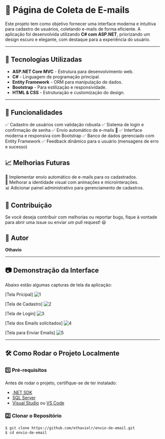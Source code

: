 # 📧 Página de Coleta de E-mails

Este projeto tem como objetivo fornecer uma interface moderna e intuitiva para cadastro de usuários, coletando e-mails de forma eficiente. A aplicação foi desenvolvida utilizando **C# com ASP.NET**, priorizando um design escuro e elegante, com destaque para a experiência do usuário.

---

## 🚀 Tecnologias Utilizadas

- **ASP.NET Core MVC** - Estrutura para desenvolvimento web.
- **C#** - Linguagem de programação principal.
- **Entity Framework** - ORM para manipulação de dados.
- **Bootstrap** - Para estilização e responsividade.
- **HTML & CSS** - Estruturação e customização do design.

---

## 📌 Funcionalidades
✅ Cadastro de usuários com validação robusta
✅ Sistema de login e confirmação de senha
✅ Envio automático de e-mails 📩
✅ Interface moderna e responsiva com Bootstrap
✅ Banco de dados gerenciado com Entity Framework
✅ Feedback dinâmico para o usuário (mensagens de erro e sucesso)

## 📈 Melhorias Futuras
📩 Implementar envio automático de e-mails para os cadastrados.  
🎨 Melhorar a identidade visual com animações e microinterações.  
📊 Adicionar painel administrativo para gerenciamento de cadastros.  

## 🤝 Contribuição
Se você deseja contribuir com melhorias ou reportar bugs, fique à vontade para abrir uma issue ou enviar um pull request! 😃  

## 📌 Autor
**Othavio**  

---

## 📷 Demonstração da Interface

Abaixo estão algumas capturas de tela da aplicação:

[Tela Pricipal]
![1](https://github.com/user-attachments/assets/a7404d67-8614-443e-9912-1047587ca7c4)

[Tela de Cadastro] 
![2](https://github.com/user-attachments/assets/ce1321b8-e0e3-4fb6-9ce6-5f9e7ce7eecf)

[Tela de Login] 
![3](https://github.com/user-attachments/assets/eaead0ff-d19d-4f32-95ee-f8cb578da2df)

[Tela dos Emails solicitados] 
![4](https://github.com/user-attachments/assets/15d71b51-0cee-49b1-bb6a-3b36e7995ad5)

[Tela para Enviar Emails] 
![5](https://github.com/user-attachments/assets/76ab62b8-b06b-42ff-8c9f-e320f9e2c6dc)

---

## 🛠 Como Rodar o Projeto Localmente

### 1️⃣ Pré-requisitos
Antes de rodar o projeto, certifique-se de ter instalado:
- [.NET SDK](https://dotnet.microsoft.com/en-us/download)
- [SQL Server](https://www.microsoft.com/pt-br/sql-server/sql-server-downloads)
- [Visual Studio](https://visualstudio.microsoft.com/pt-br/) ou [VS Code](https://code.visualstudio.com/)

### 2️⃣ Clonar o Repositório
```sh
$ git clone https://github.com/othaviolr/envio-de-email.git
$ cd envio-de-email
